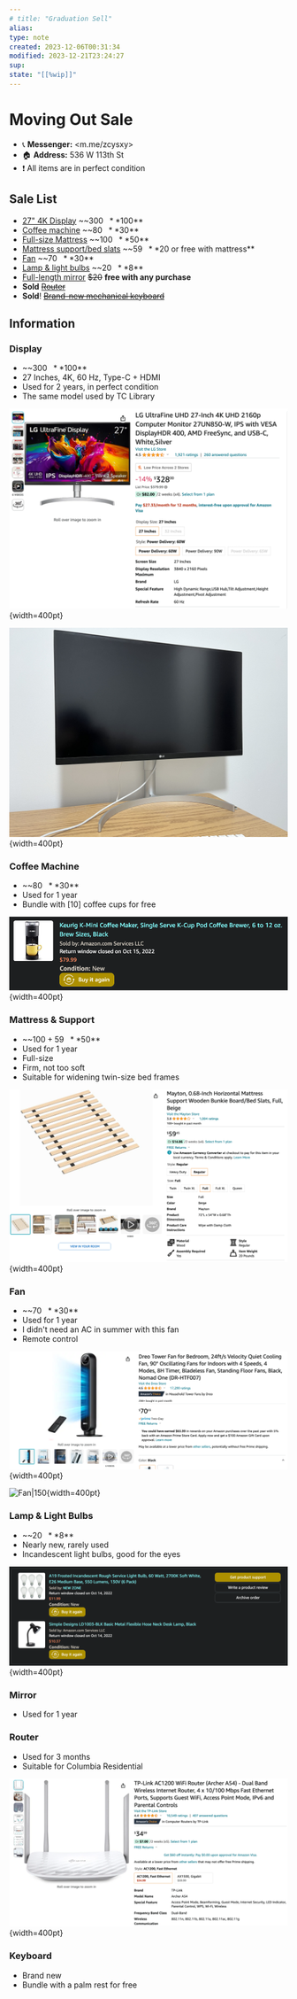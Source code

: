 ```yaml
---
# title: "Graduation Sell"
alias:
type: note
created: 2023-12-06T00:31:34
modified: 2023-12-21T23:24:27
sup:
state: "[[%wip]]"
---
```


# Moving Out Sale

- 📞 **Messenger:** <m.me/zcysxy>
- 🏠 **Address:** 536 W 113th St
- ❗ All items are in perfect condition

## Sale List

- [27" 4K Display](#display) <!-- ~~$225~~ --> ~~$300~~ **$100**
- [Coffee machine](#coffee-machine) ~~$80~~ **$30**
- [Full-size Mattress](#mattress--support) <!-- ~~$50~~ --> ~~$100~~ **$50**
- [Mattress support/bed slats](#mattress--support) ~~$59~~ **$20 or free with mattress**
- [Fan](#fan) ~~$70~~ **$30**
- [Lamp & light bulbs](#lamp--light-bulbs) ~~$20~~ **$8**
- [Full-length mirror](#mirror) ~~$20~~ **free with any purchase**
- **Sold** ~~[Router](#router)~~ <!-- $27 **$15**-->
- **Sold**! ~~[Brand-new mechanical keyboard](#keyboard)~~

## Information

### Display

- ~~$300~~ **$100**
- 27 Inches, 4K, 60 Hz, Type-C + HDMI
- Used for 2 years, in perfect condition
- The same model used by TC Library

![Display - Amazon\|150](https://raw.githubusercontent.com/zcysxy/Figurebed/master/img/20231206013958.png){width=400pt}

![Display\|150](https://raw.githubusercontent.com/zcysxy/Figurebed/master/img/display.jpg){width=400pt}

### Coffee Machine

- ~~$80~~ **$30**
- Used for 1 year
- Bundle with [10] coffee cups for free

![Coffee - Amazon\|150](https://raw.githubusercontent.com/zcysxy/Figurebed/master/img/20231206012448.png){width=400pt}

### Mattress & Support

- ~~$100 + 59~~ **$50**
- Used for 1 year
- Full-size
- Firm, not too soft
- Suitable for widening twin-size bed frames

![Slats - Amazon\|150](https://raw.githubusercontent.com/zcysxy/Figurebed/master/img/20231206012739.png){width=400pt}

### Fan

- ~~$70~~ **$30**
- Used for 1 year
- I didn't need an AC in summer with this fan
- Remote control

![Fan - Amazon\|150](https://raw.githubusercontent.com/zcysxy/Figurebed/master/img/fan.png){width=400pt}

![Fan\|150](https://raw.githubusercontent.com/zcysxy/Figurebed/master/img/fan.jpeg){width=400pt}

### Lamp & Light Bulbs

- ~~$20~~ **$8**
- Nearly new, rarely used
- Incandescent light bulbs, good for the eyes

![Lamp\|150](https://raw.githubusercontent.com/zcysxy/Figurebed/master/img/20231213053723.png){width=400pt}

### Mirror

- Used for 1 year

### Router

- Used for 3 months
- Suitable for Columbia Residential

![Router - Amazon\|150](https://raw.githubusercontent.com/zcysxy/Figurebed/master/img/20231206013453.png){width=400pt}

### Keyboard

- Brand new
- Bundle with a palm rest for free
